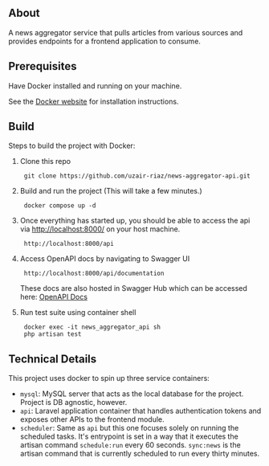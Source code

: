 About
-----
A news aggregator service that pulls articles from various sources and provides endpoints for a frontend application to consume.

Prerequisites
-----

Have Docker installed and running on your machine.

See the [Docker website](http://www.docker.io/gettingstarted/#h_installation) for installation instructions.

Build
-----

Steps to build the project with Docker:

1. Clone this repo

        git clone https://github.com/uzair-riaz/news-aggregator-api.git

2. Build and run the project (This will take a few minutes.)

        docker compose up -d

3. Once everything has started up, you should be able to access the api via [http://localhost:8000/](http://localhost:8000/) on your host machine.

        http://localhost:8000/api

4. Access OpenAPI docs by navigating to Swagger UI

        http://localhost:8000/api/documentation

    These docs are also hosted in Swagger Hub which can be accessed here: [OpenAPI Docs](https://app.swaggerhub.com/apis/UZAIRRFAROOQUI/news-aggregator_api/1.0.0)


5. Run test suite using container shell

        docker exec -it news_aggregator_api sh
        php artisan test
 

Technical Details
-----
This project uses docker to spin up three service containers:

- `mysql`: MySQL server that acts as the local database for the project. Project is DB agnostic, however.
- `api`: Laravel application container that handles authentication tokens and exposes other APIs to the frontend module.
- `scheduler`: Same as `api` but this one focuses solely on running the scheduled tasks. It's entrypoint is set in a way that it executes the artisan command `schedule:run` every 60 seconds. `sync:news` is the artisan command that is currently scheduled to run every thirty minutes.
